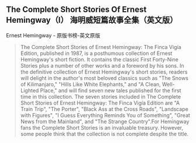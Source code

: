 ## The Complete Short Stories Of Ernest Hemingway（I） 海明威短篇故事全集（英文版）

Ernest Hemingway  -  原版书榜-英文原版

> The Complete Short Stories of Ernest Hemingway: The Finca Vigía Edition, published in 1987, is a posthumous collection of Ernest Hemingway's short fiction. It contains the classic First Forty-Nine Stories plus a number of other works and a foreword by his sons. In the definitive collection of Ernest Hemingway's short stories, readers will delight in the author's most beloved classics such as "The Snows of Kilimanjaro," "Hills Like White Elephants," and "A Clean, Well-Lighted Place," and will find seven new tales published for the first time in this collection. The seven stories included in The Complete Short Stories of Ernest Hemingway: The Finca Vigía Edition are "A Train Trip", "The Porter", "Black Ass at the Cross Roads", "Landscape with Figures", "I Guess Everything Reminds You of Something", "Great News from the Mainland", and "The Strange Country".For Hemingway fans the Complete Short Stories is an invaluable treasury. However, some people think that the collection is not complete despite the title.
